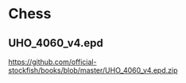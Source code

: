 # Chess
## UHO_4060_v4.epd
https://github.com/official-stockfish/books/blob/master/UHO_4060_v4.epd.zip
